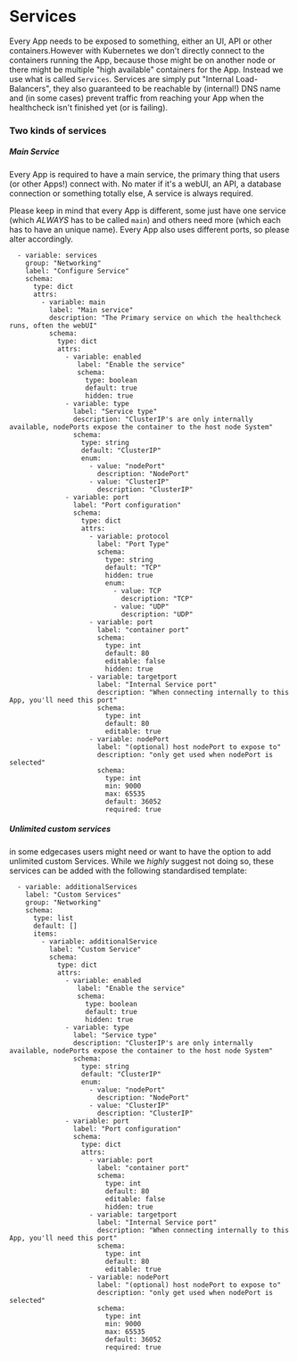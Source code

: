 # Services

Every App needs to be exposed to something, either an UI, API or other containers.However with Kubernetes we don't directly connect to the containers running the App, because those might be on another node or there might be multiple "high available" containers for the App. Instead we use what is called `Services`. Services are simply put "Internal Load-Balancers", they also guaranteed to be reachable by (internal!) DNS name and (in some cases) prevent traffic from reaching your App when the healthcheck isn't finished yet (or is failing).

### Two kinds of services

##### Main Service

Every App is required to have a main service, the primary thing that users (or other Apps!) connect with. No mater if it's a webUI, an API, a database connection or something totally else, A service is always required.

Please keep in mind that every App is different, some just have one service (which *ALWAYS* has to be called `main`) and others need more (which each has to have an unique name). Every App also uses different ports, so please alter accordingly.

```
  - variable: services
    group: "Networking"
    label: "Configure Service"
    schema:
      type: dict
      attrs:
        - variable: main
          label: "Main service"
          description: "The Primary service on which the healthcheck runs, often the webUI"
          schema:
            type: dict
            attrs:
              - variable: enabled
                 label: "Enable the service"
                 schema:
                   type: boolean
                   default: true
                   hidden: true
              - variable: type
                label: "Service type"
                description: "ClusterIP's are only internally available, nodePorts expose the container to the host node System"
                schema:
                  type: string
                  default: "ClusterIP"
                  enum:
                    - value: "nodePort"
                      description: "NodePort"
                    - value: "ClusterIP"
                      description: "ClusterIP"
              - variable: port
                label: "Port configuration"
                schema:
                  type: dict
                  attrs:
                    - variable: protocol
                      label: "Port Type"
                      schema:
                        type: string
                        default: "TCP"
                        hidden: true
                        enum:
                          - value: TCP
                            description: "TCP"
                          - value: "UDP"
                            description: "UDP"
                    - variable: port
                      label: "container port"
                      schema:
                        type: int
                        default: 80
                        editable: false
                        hidden: true
                    - variable: targetport
                      label: "Internal Service port"
                      description: "When connecting internally to this App, you'll need this port"
                      schema:
                        type: int
                        default: 80
                        editable: true
                    - variable: nodePort
                      label: "(optional) host nodePort to expose to"
                      description: "only get used when nodePort is selected"
                      schema:
                        type: int
                        min: 9000
                        max: 65535
                        default: 36052
                        required: true
```

##### Unlimited custom services

in some edgecases users might need or want to have the option to add unlimited custom Services. While we _highly_ suggest not doing so, these services can be added with the following standardised template:

```
  - variable: additionalServices
    label: "Custom Services"
    group: "Networking"
    schema:
      type: list
      default: []
      items:
        - variable: additionalService
          label: "Custom Service"
          schema:
            type: dict
            attrs:
              - variable: enabled
                 label: "Enable the service"
                 schema:
                   type: boolean
                   default: true
                   hidden: true
              - variable: type
                label: "Service type"
                description: "ClusterIP's are only internally available, nodePorts expose the container to the host node System"
                schema:
                  type: string
                  default: "ClusterIP"
                  enum:
                    - value: "nodePort"
                      description: "NodePort"
                    - value: "ClusterIP"
                      description: "ClusterIP"
              - variable: port
                label: "Port configuration"
                schema:
                  type: dict
                  attrs:
                    - variable: port
                      label: "container port"
                      schema:
                        type: int
                        default: 80
                        editable: false
                        hidden: true
                    - variable: targetport
                      label: "Internal Service port"
                      description: "When connecting internally to this App, you'll need this port"
                      schema:
                        type: int
                        default: 80
                        editable: true
                    - variable: nodePort
                      label: "(optional) host nodePort to expose to"
                      description: "only get used when nodePort is selected"
                      schema:
                        type: int
                        min: 9000
                        max: 65535
                        default: 36052
                        required: true

```
